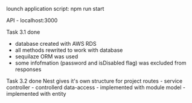 lounch application script: npm run start

API - localhost:3000

Task 3.1 done

- database created with AWS RDS
- all methods rewrited to work with database
- sequilaze ORM was used
- some infofmation (password and isDisabled flag) was excluded from responses

Task 3.2 done
Nest gives it's own structure for project
routes - service
controller - controllerd
data-access - implemented with module
model - implemented with entity
